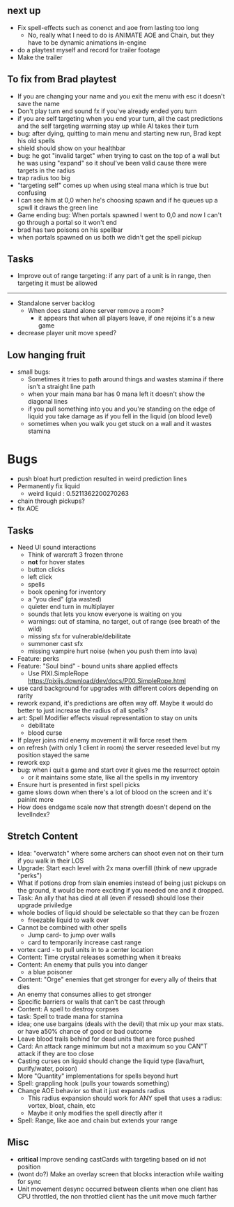 ## next up
- Fix spell-effects such as conenct and aoe from lasting too long
    - No, really what I need to do is ANIMATE AOE and Chain, but they have to be dynamic animations in-engine
- do a playtest myself and record for trailer footage
- Make the trailer
## To fix from Brad playtest
- If you are changing your name and you exit the menu with esc it doesn't save the name
- Don't play turn end sound fx if you've already ended yoru turn
- if you are self targeting when you end your turn, all the cast predictions and the self targeting warrning stay up while AI takes their turn
- bug: after dying, quitting to main menu and starting new run, Brad kept his old spells
- shield should show on your healthbar
- bug: he got "invalid target" when trying to cast on the top of a wall but he was using "expand" so it shoul've been valid cause there were targets in the radius
- trap radius too big
- "targeting self" comes up when using steal mana which is true but confusing
- I can see him at 0,0 when he's choosing spawn and if he queues up a spwll it draws the green line
- Game ending bug: When portals spawned I went to 0,0 and now I can't go through a portal so it won't end
- brad has two poisons on his spellbar
- when portals spawned on us both we didn't get the spell pickup
## Tasks 
- Improve out of range targeting: if any part of a unit is in range, then targeting it must be allowed
---
- Standalone server backlog
    - When does stand alone server remove a room?
        - it appears that when all players leave, if one rejoins it's a new game
- decrease player unit move speed?
## Low hanging fruit
- small bugs:
    - Sometimes it tries to path around things and wastes stamina if there isn't a straight line path
    - when your main mana bar has 0 mana left it doesn't show the diagonal lines
    - if you pull something into you and you're standing on the edge of liquid you take damage as if you fell in the liquid (on blood level)
    - sometimes when you walk you get stuck on a wall and it wastes stamina
# Bugs
- push bloat hurt prediction resulted in weird prediction lines
- Permanently fix liquid
    - weird liquid : 0.5211362200270263
- chain through pickups?
- fix AOE
## Tasks
- Need UI sound interactions
    - Think of warcraft 3 frozen throne
    - **not** for hover states
    - button clicks
    - left click
    - spells
    - book opening for inventory
    - a "you died" (gta wasted)
    - quieter end turn in multiplayer
    - sounds that lets you know everyone is waiting on you
    - warnings: out of stamina, no target, out of range (see breath of the wild)
    - missing sfx for vulnerable/debilitate
    - summoner cast sfx
    - missing vampire hurt noise (when you push them into lava)
- Feature: perks
- Feature: "Soul bind" - bound units share applied effects
    - Use PIXI.SimpleRope https://pixijs.download/dev/docs/PIXI.SimpleRope.html
- use card background for upgrades with different colors depending on rarity
- rework expand, it's predictions are often way off.  Maybe it would do better to just increase the radius of all spells?
- art: Spell Modifier effects visual representation to stay on units
    - debilitate
    - blood curse
- If player joins mid enemy movement it will force reset them
- on refresh (with only 1 client in room) the server reseeded level but my position stayed the same
- rework exp
- bug: when i quit a game and start over it gives me the resurrect optoin
    - or it maintains some state, like all the spells in my inventory
- Ensure hurt is presented in first spell picks
- game slows down when there's a lot of blood on the screen and it's painint more
- How does endgame scale now that strength doesn't depend on the levelIndex?

## Stretch Content
- Idea: "overwatch" where some archers can shoot even not on their turn if you walk in their LOS
- Upgrade: Start each level with 2x mana overfill (think of new upgrade "perks")
- What if potions drop from slain enemies instead of being just pickups on the ground, it would be more exciting if you needed one and it dropped.
- Task: An ally that has died at all (even if ressed) should lose their upgrade priviledge
- whole bodies of liquid should be selectable so that they can be frozen
    - freezable liquid to walk over
- Cannot be combined with other spells
    - Jump card- to jump over walls
    - card to temporarily increase cast range
- vortex card - to pull units in to a center location
- Content: Time crystal releases something when it breaks
- Content: An enemy that pulls you into danger
    - a blue poisoner
- Content: "Orge" enemies that get stronger for every ally of theirs that dies
- An enemy that consumes allies to get stronger
- Specific barriers or walls that can't be cast through
- Content: A spell to destroy corpses
- task: Spell to trade mana for stamina
- idea; one use bargains (deals with the devil) that mix up your max stats.  or have a50% chance of good or bad outcome
- Leave blood trails behind for dead units that are force pushed
- Card: An attack range minimum but not a maximum so you CAN"T attack if they are too close
- Casting curses on liquid should change the liquid type (lava/hurt, purify/water, poison)
- More "Quantity" implementations for spells beyond hurt
- Spell: grappling hook (pulls your towards something)
- Change AOE behavior so that it just expands radius
    - This radius expansion should work for ANY spell that uses a radius: vortex, bloat, chain, etc
    - Maybe it only modifies the spell directly after it
- Spell: Range, like aoe and chain but extends your range


## Misc
- **critical** Improve sending castCards with targeting based on id not position
- (wont do?) Make an overlay screen that blocks interaction while waiting for sync
- Unit movement desync occurred between clients when one client has CPU throttled, the non throttled client has the unit move much farther